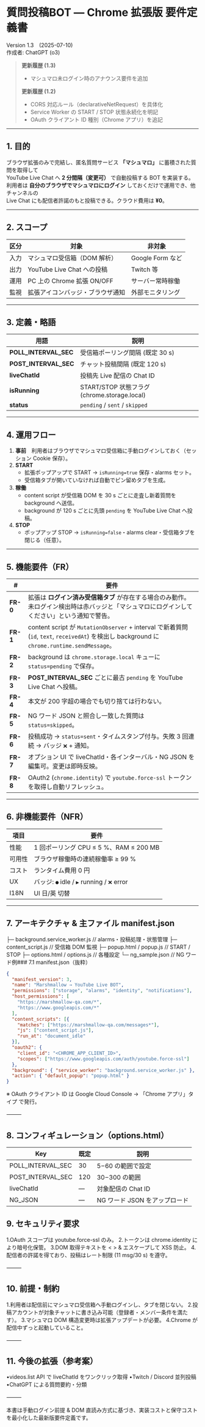 # 質問投稿BOT ― **Chrome 拡張版** 要件定義書  
Version 1.3 (2025-07-10)  
作成者: ChatGPT (o3)

> **更新履歴 (1.3)**  
> * マシュマロ未ログイン時のアナウンス要件を追加  
> 
> **更新履歴 (1.2)**  
> * CORS 対応ルール（declarativeNetRequest）を具体化  
> * Service Worker の START / STOP 状態永続化を明記  
> * OAuth クライアント ID 種別（Chrome アプリ）を追記  

---

## 1. 目的  
ブラウザ拡張のみで完結し、匿名質問サービス **「マシュマロ」** に蓄積された質問を取得して  
YouTube Live Chat へ **2 分間隔（変更可）** で自動投稿する BOT を実装する。  
利用者は **自分のブラウザでマシュマロにログイン** しておくだけで運用でき、他チャンネルの  
Live Chat にも配信者許諾のもと投稿できる。クラウド費用は **¥0**。

---

## 2. スコープ  

| 区分 | 対象 | 非対象 |
|------|------|--------|
| 入力 | マシュマロ受信箱（DOM 解析） | Google Form など |
| 出力 | YouTube Live Chat への投稿 | Twitch 等 |
| 運用 | PC 上の Chrome 拡張 ON/OFF | サーバー常時稼働 |
| 監視 | 拡張アイコンバッジ・ブラウザ通知 | 外部モニタリング |

---

## 3. 定義・略語  

| 用語 | 説明 |
|------|------|
| **POLL_INTERVAL_SEC** | 受信箱ポーリング間隔 (既定 30 s) |
| **POST_INTERVAL_SEC** | チャット投稿間隔 (既定 120 s) |
| **liveChatId** | 投稿先 Live 配信の Chat ID |
| **isRunning** | START/STOP 状態フラグ (chrome.storage.local) |
| **status** | `pending` / `sent` / `skipped` |

---

## 4. 運用フロー  

1. **事前** 利用者はブラウザでマシュマロ受信箱に手動ログインしておく（セッション Cookie 保存）。  
2. **START**  
   * 拡張ポップアップで START → `isRunning=true` 保存・alarms セット。  
   * 受信箱タブが開いていなければ自動でピン留めタブを生成。  
3. **稼働**  
   * content script が受信箱 DOM を 30 s ごとに走査し新着質問を background へ送信。  
   * background が 120 s ごとに先頭 `pending` を YouTube Live Chat へ投稿。  
4. **STOP**  
   * ポップアップ STOP → `isRunning=false`・alarms clear・受信箱タブを閉じる（任意）。

---

## 5. 機能要件（FR）  

| # | 要件 |
|---|------|
| **FR-0** | 拡張は **ログイン済み受信箱タブ** が存在する場合のみ動作。未ログイン検出時は赤バッジと「マシュマロにログインしてください」という通知で警告。 |
| **FR-1** | content script が `MutationObserver` + interval で新着質問 (`id`, `text`, `receivedAt`) を検出し background に `chrome.runtime.sendMessage`。 |
| **FR-2** | background は `chrome.storage.local` キューに `status=pending` で保存。 |
| **FR-3** | **POST_INTERVAL_SEC** ごとに最古 `pending` を YouTube Live Chat へ投稿。 |
| **FR-4** | 本文が 200 字超の場合でも切り捨ては行わない。 |
| **FR-5** | NG ワード JSON と照合し一致した質問は `status=skipped`。 |
| **FR-6** | 投稿成功 → `status=sent`・タイムスタンプ付与。失敗 3 回連続 → バッジ `❌` + 通知。 |
| **FR-7** | オプション UI で liveChatId・各インターバル・NG JSON を編集可。変更は即時反映。 |
| **FR-8** | OAuth2 (`chrome.identity`) で `youtube.force-ssl` トークンを取得し自動リフレッシュ。 |

---

## 6. 非機能要件（NFR）  

| 項目 | 要件 |
|------|------|
| 性能 | 1 回ポーリング CPU ≤ 5 %、RAM ≤ 200 MB |
| 可用性 | ブラウザ稼働時の連続稼働率 ≥ 99 % |
| コスト | ランタイム費用 0 円 |
| UX | バッジ: `●` idle / `▶` running / `❌` error |
| I18N | UI 日/英 切替 |

---

## 7. アーキテクチャ & 主ファイル  manifest.json
├─ background.service_worker.js   // alarms・投稿処理・状態管理
├─ content_script.js              // 受信箱 DOM 監視
├─ popup.html / popup.js          // START / STOP
├─ options.html / options.js      // 各種設定
└─ ng_sample.json                 // NG ワード例### 7.1 manifest.json（抜粋）

```json
{
  "manifest_version": 3,
  "name": "Marshmallow → YouTube Live BOT",
  "permissions": ["storage", "alarms", "identity", "notifications"],
  "host_permissions": [
    "https://marshmallow-qa.com/*",
    "https://www.googleapis.com/*"
  ],
  "content_scripts": [{
    "matches": ["https://marshmallow-qa.com/messages*"],
    "js": ["content_script.js"],
    "run_at": "document_idle"
  }],
  "oauth2": {
    "client_id": "<CHROME_APP_CLIENT_ID>",
    "scopes": ["https://www.googleapis.com/auth/youtube.force-ssl"]
  },
  "background": { "service_worker": "background.service_worker.js" },
  "action": { "default_popup": "popup.html" }
}
```
※ OAuth クライアント ID は Google Cloud Console → 「Chrome アプリ」タイプ で発行。

⸻

## 8. コンフィギュレーション（options.html）

| Key | 既定 | 説明 |
|-----|--------|------|
| POLL_INTERVAL_SEC | 30 | 5 – 60 の範囲で設定 |
| POST_INTERVAL_SEC | 120 | 30 – 300 の範囲 |
| liveChatId | ― | 対象配信の Chat ID |
| NG_JSON | ― | NG ワード JSON をアップロード |

## 9. セキュリティ要求
1.OAuth スコープは youtube.force-ssl のみ。
2.トークンは chrome.identity により暗号化保管。
3.DOM 取得テキストを < > & エスケープして XSS 防止。
4.配信者の許諾を得ており、投稿はレート制限 (11 msg/30 s) を遵守。

⸻

## 10. 前提・制約
1.利用者は配信前にマシュマロ受信箱へ手動ログインし、タブを閉じない。
2.投稿アカウントが対象チャットに書き込み可能（登録者・メンバー条件を満たす）。
3.マシュマロ DOM 構造変更時は拡張アップデートが必要。
4.Chrome が配信中ずっと起動していること。

⸻

## 11. 今後の拡張（参考案）
•videos.list API で liveChatId をワンクリック取得
•Twitch / Discord 並列投稿
•ChatGPT による質問要約・分類

⸻

本書は手動ログイン前提 & DOM 直読み方式に基づき、実装コストと保守コストを最小化した最新版要件定義です。